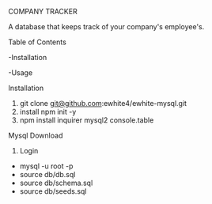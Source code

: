 COMPANY TRACKER

A database that keeps track of your company's employee's.

Table of Contents

-Installation

-Usage

Installation
1. git clone git@github.com:ewhite4/ewhite-mysql.git
2. install npm init -y
3. npm install inquirer mysql2 console.table

Mysql Download
1. Login
- mysql -u root -p
- source db/db.sql
- source db/schema.sql
- source db/seeds.sql
